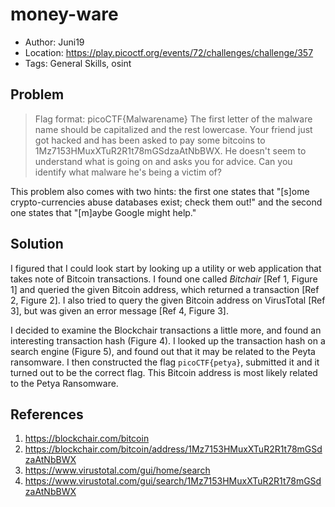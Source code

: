 # money-ware

* Author: Juni19
* Location: https://play.picoctf.org/events/72/challenges/challenge/357
* Tags: General Skills, osint

## Problem

> Flag format: picoCTF{Malwarename} The first letter of the malware name should be capitalized and the rest lowercase. Your friend just got hacked and has been asked to pay some bitcoins to 1Mz7153HMuxXTuR2R1t78mGSdzaAtNbBWX. He doesn't seem to understand what is going on and asks you for advice. Can you identify what malware he's being a victim of?

This problem also comes with two hints: the first one states that "[s]ome crypto-currencies abuse databases exist; check them out!" and the second one states that "[m]aybe Google might help."

## Solution

I figured that I could look start by looking up a utility or web application that takes note of Bitcoin transactions. I found one called _Bitchair_ [Ref 1, Figure 1] and queried the given Bitcoin address, which returned a transaction [Ref 2, Figure 2]. I also tried to query the given Bitcoin address on VirusTotal [Ref 3], but was given an error message [Ref 4, Figure 3].

I decided to examine the Blockchair transactions a little more, and found an interesting transaction hash (Figure 4). I looked up the transaction hash on a search engine (Figure 5), and found out that it may be related to the Peyta ransomware. I then constructed the flag ``picoCTF{petya}``, submitted it and it turned out to be the correct flag. This Bitcoin address is most likely related to the Petya Ransomware.

## References

1. https://blockchair.com/bitcoin
2. https://blockchair.com/bitcoin/address/1Mz7153HMuxXTuR2R1t78mGSdzaAtNbBWX
3. https://www.virustotal.com/gui/home/search
4. https://www.virustotal.com/gui/search/1Mz7153HMuxXTuR2R1t78mGSdzaAtNbBWX
